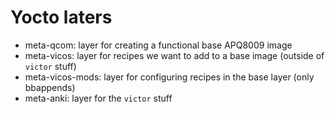 # Yocto laters

- meta-qcom: layer for creating a functional base APQ8009 image
- meta-vicos: layer for recipes we want to add to a base image (outside of `victor` stuff)
- meta-vicos-mods: layer for configuring recipes in the base layer (only bbappends)
- meta-anki: layer for the `victor` stuff
